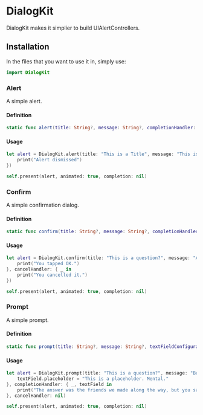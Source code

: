 # DialogKit

DialogKit makes it simplier to build UIAlertControllers.

## Installation

In the files that you want to use it in, simply use:
```swift
import DialogKit
```

### Alert
A simple alert.

#### Definition

```swift
static func alert(title: String?, message: String?, completionHandler: ((UIAlertAction) -> Void)?) -> UIAlertController
```

#### Usage
```swift
let alert = DialogKit.alert(title: "This is a Title", message: "This is a message", completionHandler: { _ in
    print("Alert dismissed")
})

self.present(alert, animated: true, completion: nil)
```

### Confirm
A simple confirmation dialog.

#### Definition

```swift
static func confirm(title: String?, message: String?, completionHandler: ((UIAlertAction) -> Void)?, cancelHandler: ((UIAlertAction) -> Void)?) -> UIAlertController
```

#### Usage
```swift
let alert = DialogKit.confirm(title: "This is a question?", message: "Are you sure?", completionHandler: { _ in
    print("You tapped OK.")
}, cancelHandler: { _ in
    print("You cancelled it.")
})

self.present(alert, animated: true, completion: nil)
```

### Prompt
A simple prompt.

#### Definition

```swift
static func prompt(title: String?, message: String?, textFieldConfiguration: ((UITextField) -> Void)?, completionHandler: ((UIAlertAction, UITextField) -> Void)?, cancelHandler: ((UIAlertAction) -> Void)?) -> UIAlertController
```

#### Usage
```swift
let alert = DialogKit.prompt(title: "This is a question?", message: "But you have to type the answer 😳", textFieldConfiguration: { textField in
    textField.placeholder = "This is a placeholder. Mental."
}, completionHandler: { _, textField in
    print("The answer was the friends we made along the way, but you said \(textField.text)")
}, cancelHandler: nil)

self.present(alert, animated: true, completion: nil)
```


